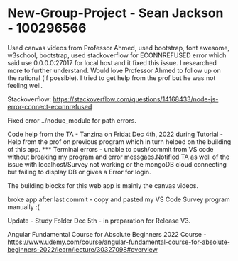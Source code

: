 ﻿# New-Group-Project - Sean Jackson - 100296566
Used canvas videos from Professor Ahmed, used bootstrap, font awesome, w3school, bootstrap, used stackoverflow for ECONNREFUSED error which said use 0.0.0.0:27017 for local host and it fixed this issue. I researched more to further understand. Would love Professor Ahmed to follow up on the rational (if possible).
I tried to get help from the prof but he was not feeling well. 

Stackoverflow: https://stackoverflow.com/questions/14168433/node-js-error-connect-econnrefused

Fixed error ../nodue_module for path errors.

Code help from the TA - Tanzina on Fridat Dec 4th, 2022 during Tutorial - Help from the prof on previous program which in turn helped on the building of this app.
*** Terminal errors - unable to push/commit from VS code without breaking my program and error messgaes.Notified TA as well of the issue with localhost/Survey not working or the mongoDB cloud connecting but failing to display DB or gives a Error for login. 

The building blocks for this web app is mainly the canvas videos.

broke app after last commit - copy and pasted my VS Code Survey program manually :(

Update - Study Folder Dec 5th - in preparation for Release V3.

Angular Fundamental Course for Absolute Beginners 2022 Course - 
https://www.udemy.com/course/angular-fundamental-course-for-absolute-beginners-2022/learn/lecture/30327098#overview 
